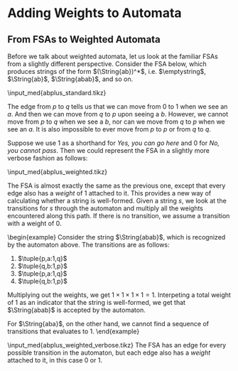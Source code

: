 # Adding Weights to Automata

## From FSAs to Weighted Automata

Before we talk about weighted automata, let us look at the familiar FSAs from a slightly different perspective.
Consider the FSA below, which produces strings of the form $(\String{ab})^*$, i.e. $\emptystring$, $\String{ab}$, $\String{abab}$, and so on.

\input_med{abplus_standard.tikz}

The edge from $p$ to $q$ tells us that we can move from $0$ to $1$ when we see an $a$.
And then we can move from $q$ to $p$ upon seeing a $b$.
However, we cannot move from $p$ to $q$ when we see a $b$, nor can we move from $q$ to $p$ when we see an $a$.
It is also impossible to ever move from $p$ to $p$ or from $q$ to $q$.

Suppose we use $1$ as a shorthand for *Yes, you can go here* and $0$ for *No, you cannot pass*.
Then we could represent the FSA in a slightly more verbose fashion as follows:

\input_med{abplus_weighted.tikz}

The FSA is almost exactly the same as the previous one, except that every edge also has a *weight* of $1$ attached to it.
This provides a new way of calculating whether a string is well-formed.
Given a string $s$, we look at the transitions for $s$ through the automaton and multiply all the weights encountered along this path.
If there is no transition, we assume a transition with a weight of $0$.

\begin{example}
Consider the string $\String{abab}$, which is recognized by the automaton above.
The transitions are as follows:

1. $\tuple{p,a:1,q}$
1. $\tuple{q,b:1,p}$
1. $\tuple{p,a:1,q}$
1. $\tuple{q,b:1,p}$

Multiplying out the weights, we get $1 \times 1 \times 1 \times 1 = 1$.
Interpeting a total weight of $1$ as an indicator that the string is well-formed, we get that $\String{abab}$ is accepted by the automaton.

For $\String{aba}$, on the other hand, we cannot find a sequence of transitions that evaluates to $1$.
\end{example}

\input_med{abplus_weighted_verbose.tikz}
The FSA has an edge for every possible transition in the automaton, but each edge also has a *weight* attached to it, in this case $0$ or $1$.
